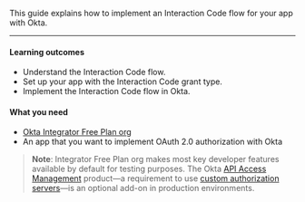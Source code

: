 This guide explains how to implement an Interaction Code flow for your app with Okta.

---

#### Learning outcomes

* Understand the Interaction Code flow.
* Set up your app with the Interaction Code grant type.
* Implement the Interaction Code flow in Okta.

#### What you need

* [Okta Integrator Free Plan org](/signup)
* An app that you want to implement OAuth 2.0 authorization with Okta

> **Note**: Integrator Free Plan org makes most key developer features available by default for testing purposes. The Okta [API Access Management](/docs/concepts/api-access-management/) product&mdash;a requirement to use [custom authorization servers](/docs/concepts/auth-servers/#custom-authorization-server)&mdash;is an optional add-on in production environments.
